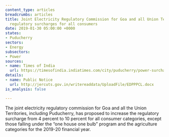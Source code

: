 ```yaml
---
content_type: articles
breadcrumbs: articles
title: Joint Electricity Regulatory Commission for Goa and all Union Territories increases
  regulatory surcharges for all consumers
date: 2019-01-30 05:00:00 +0000
states:
- Puducherry
sectors:
- Energy
subsectors:
- Power
sources:
- name: Times of India
  url: https://timesofindia.indiatimes.com/city/puducherry/power-surcharge-to-increase-from-4-to-10-next-fiscal/articleshowprint/67646688.cms
details:
- name: Public Notice
  url: http://jercuts.gov.in/writereaddata/UploadFile/EDPPPCL.docx
is_analysis: false

---
```

The joint electricity regulatory commission for Goa and all the Union Territories, including Puducherry, has proposed to increase the regulatory surcharge from 4 percent to 10 percent for all consumer categories, except those falling under the “one house one bulb” program and the agriculture categories for the 2019-20 financial year.